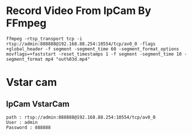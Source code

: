 # Record Video From IpCam By FFmpeg
    ffmpeg -rtsp_transport tcp -i rtsp://admin:888888@192.168.88.254:10554/tcp/av0_0 -flags +global_header -f segment -segment_time 60 -segment_format_options movflags=+faststart -reset_timestamps 1 -f segment -segment_time 10 -segment_format mp4 "out%03d.mp4"
#
# Vstar cam
## IpCam VstarCam 
    path : rtsp://admin:888888@192.168.88.254:10554/tcp/av0_0
    User : admin
    Password : 888888

